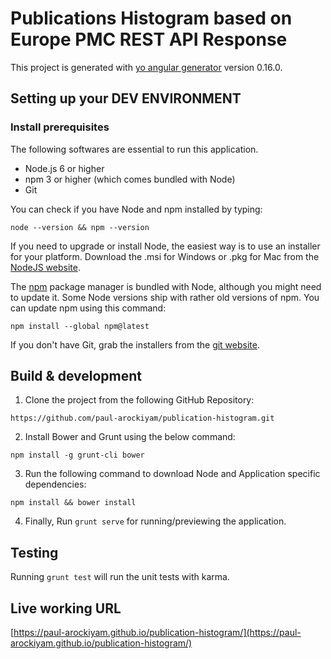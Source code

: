 # Publications Histogram based on Europe PMC REST API Response

This project is generated with [yo angular generator](https://github.com/yeoman/generator-angular)
version 0.16.0.

## Setting up your DEV ENVIRONMENT

### Install prerequisites

The following softwares are essential to run this application.
- Node.js 6 or higher
- npm 3 or higher (which comes bundled with Node)
- Git

You can check if you have Node and npm installed by typing:

```
node --version && npm --version
```

If you need to upgrade or install Node, the easiest way is to use an installer for your platform. Download the .msi for Windows or .pkg for Mac from the [NodeJS website](https://nodejs.org/).

The [npm](https://www.npmjs.com/) package manager is bundled with Node, although you might need to update it. Some Node versions ship with rather old versions of npm. You can update npm using this command:

```
npm install --global npm@latest
```

If you don't have Git, grab the installers from the [git website](https://git-scm.com/).

## Build & development

1. Clone the project from the following GitHub Repository:

```
https://github.com/paul-arockiyam/publication-histogram.git
```

2. Install Bower and Grunt using the below command:

```
npm install -g grunt-cli bower
```

3. Run the following command to download Node and Application specific dependencies:

```
npm install && bower install
```

4. Finally, Run `grunt serve` for running/previewing the application.

## Testing

Running `grunt test` will run the unit tests with karma.

## Live working URL
[https://paul-arockiyam.github.io/publication-histogram/](https://paul-arockiyam.github.io/publication-histogram/)
